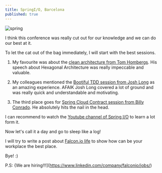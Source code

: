 ```yaml
---
title: SpringI/O, Barcelona
published: true
---
```


![spring](/blog/img/img_posts/spring-barcelona.jpg "spring")


I think this conference was really cut out for our knowledge and we can do our best at it.

To let the cat out of the bag immediately, I will start with the best sessions.

1. My favourite was about the [clean architecture from Tom Hombergs](https://www.youtube.com/watch?v=cPH5AiqLQTo&t=1s). His speech about Hexagonal Architecture was really
impeccable and valuable. 

2. My colleagues mentioned the [Bootiful TDD session from Josh Long](https://www.youtube.com/watch?v=E87XhgYBM-Y) as an amazing experience. AFAIK Josh Long covered a lot of ground and was really quick and understandable and motivating.

3. The third place goes for [Spring Cloud Contract session from Billy Conrado](https://www.youtube.com/watch?v=DrpY3V-O4lE). He absolutely hits the nail in the head.



I can recommend to watch the [Youtube channel of Spring I/O](https://www.youtube.com/channel/UCLMPXsvSrhNPN3i9h-u8PYg/videos) to learn a lot form it.  





Now let's call it a day and go to sleep like a log!

I will try to write a post about [Falcon.io life](https://www.linkedin.com/company/falconio/life/f974449a-4b21-4600-82b5-e66f76e0cf98/) to show how can be your workplace the best place. 

Bye! :)

P.S: {We are hiring!!!](https://www.linkedin.com/company/falconio/jobs/)












